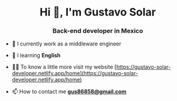 <h1 align="center">Hi 👋, I'm Gustavo Solar</h1>
<h3 align="center">Back-end developer in Mexico</h3>

- 🔭 I currently work as a middleware engineer

- 🌱 I learning **English**

- 👨‍💻 To know a little more visit my website [https://gustavo-solar-developer.netlify.app/home](https://gustavo-solar-developer.netlify.app/home)

- 📫 How to contact me **gus86858@gmail.com**
